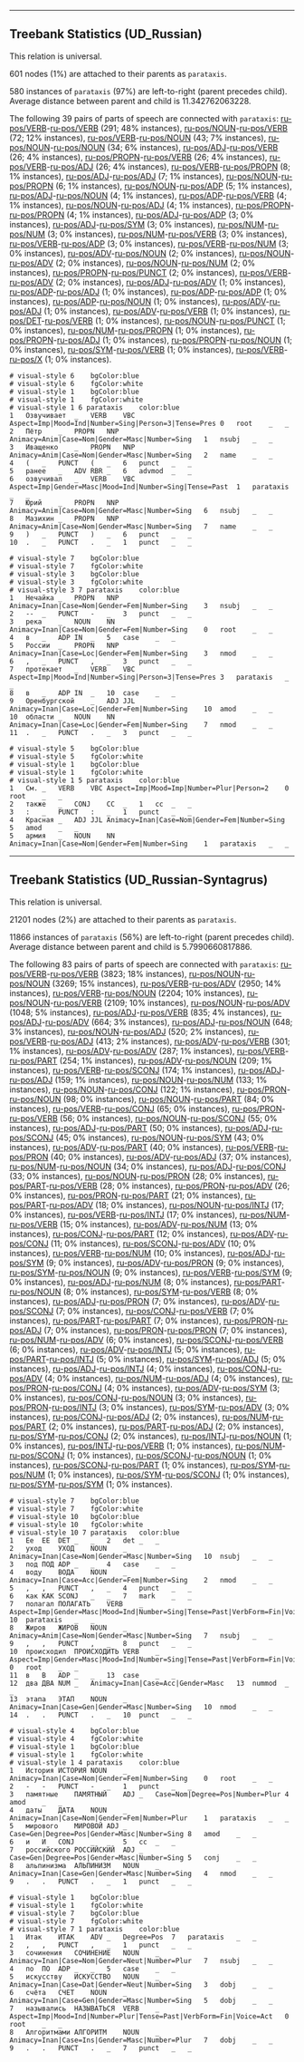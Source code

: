 

--------------------------------------------------------------------------------

## Treebank Statistics (UD_Russian)

This relation is universal.

601 nodes (1%) are attached to their parents as `parataxis`.

580 instances of `parataxis` (97%) are left-to-right (parent precedes child).
Average distance between parent and child is 11.342762063228.

The following 39 pairs of parts of speech are connected with `parataxis`: [ru-pos/VERB]()-[ru-pos/VERB]() (291; 48% instances), [ru-pos/NOUN]()-[ru-pos/VERB]() (72; 12% instances), [ru-pos/VERB]()-[ru-pos/NOUN]() (43; 7% instances), [ru-pos/NOUN]()-[ru-pos/NOUN]() (34; 6% instances), [ru-pos/ADJ]()-[ru-pos/VERB]() (26; 4% instances), [ru-pos/PROPN]()-[ru-pos/VERB]() (26; 4% instances), [ru-pos/VERB]()-[ru-pos/ADJ]() (26; 4% instances), [ru-pos/VERB]()-[ru-pos/PROPN]() (8; 1% instances), [ru-pos/ADJ]()-[ru-pos/ADJ]() (7; 1% instances), [ru-pos/NOUN]()-[ru-pos/PROPN]() (6; 1% instances), [ru-pos/NOUN]()-[ru-pos/ADP]() (5; 1% instances), [ru-pos/ADJ]()-[ru-pos/NOUN]() (4; 1% instances), [ru-pos/ADP]()-[ru-pos/VERB]() (4; 1% instances), [ru-pos/NOUN]()-[ru-pos/ADJ]() (4; 1% instances), [ru-pos/PROPN]()-[ru-pos/PROPN]() (4; 1% instances), [ru-pos/ADJ]()-[ru-pos/ADP]() (3; 0% instances), [ru-pos/ADJ]()-[ru-pos/SYM]() (3; 0% instances), [ru-pos/NUM]()-[ru-pos/NUM]() (3; 0% instances), [ru-pos/NUM]()-[ru-pos/VERB]() (3; 0% instances), [ru-pos/VERB]()-[ru-pos/ADP]() (3; 0% instances), [ru-pos/VERB]()-[ru-pos/NUM]() (3; 0% instances), [ru-pos/ADV]()-[ru-pos/NOUN]() (2; 0% instances), [ru-pos/NOUN]()-[ru-pos/ADV]() (2; 0% instances), [ru-pos/NOUN]()-[ru-pos/NUM]() (2; 0% instances), [ru-pos/PROPN]()-[ru-pos/PUNCT]() (2; 0% instances), [ru-pos/VERB]()-[ru-pos/ADV]() (2; 0% instances), [ru-pos/ADJ]()-[ru-pos/ADV]() (1; 0% instances), [ru-pos/ADP]()-[ru-pos/ADJ]() (1; 0% instances), [ru-pos/ADP]()-[ru-pos/ADP]() (1; 0% instances), [ru-pos/ADP]()-[ru-pos/NOUN]() (1; 0% instances), [ru-pos/ADV]()-[ru-pos/ADJ]() (1; 0% instances), [ru-pos/ADV]()-[ru-pos/VERB]() (1; 0% instances), [ru-pos/DET]()-[ru-pos/VERB]() (1; 0% instances), [ru-pos/NOUN]()-[ru-pos/PUNCT]() (1; 0% instances), [ru-pos/NUM]()-[ru-pos/PROPN]() (1; 0% instances), [ru-pos/PROPN]()-[ru-pos/ADJ]() (1; 0% instances), [ru-pos/PROPN]()-[ru-pos/NOUN]() (1; 0% instances), [ru-pos/SYM]()-[ru-pos/VERB]() (1; 0% instances), [ru-pos/VERB]()-[ru-pos/X]() (1; 0% instances).


~~~ conllu
# visual-style 6	bgColor:blue
# visual-style 6	fgColor:white
# visual-style 1	bgColor:blue
# visual-style 1	fgColor:white
# visual-style 1 6 parataxis	color:blue
1	Озвучивает	_	VERB	VBC	Aspect=Imp|Mood=Ind|Number=Sing|Person=3|Tense=Pres	0	root	_	_
2	Пётр	_	PROPN	NNP	Animacy=Anim|Case=Nom|Gender=Masc|Number=Sing	1	nsubj	_	_
3	Иващенко	_	PROPN	NNP	Animacy=Anim|Case=Nom|Gender=Masc|Number=Sing	2	name	_	_
4	(	_	PUNCT	(	_	6	punct	_	_
5	ранее	_	ADV	RBR	_	6	advmod	_	_
6	озвучивал	_	VERB	VBC	Aspect=Imp|Gender=Masc|Mood=Ind|Number=Sing|Tense=Past	1	parataxis	_	_
7	Юрий	_	PROPN	NNP	Animacy=Anim|Case=Nom|Gender=Masc|Number=Sing	6	nsubj	_	_
8	Мазихин	_	PROPN	NNP	Animacy=Anim|Case=Nom|Gender=Masc|Number=Sing	7	name	_	_
9	)	_	PUNCT	)	_	6	punct	_	_
10	.	_	PUNCT	.	_	1	punct	_	_

~~~


~~~ conllu
# visual-style 7	bgColor:blue
# visual-style 7	fgColor:white
# visual-style 3	bgColor:blue
# visual-style 3	fgColor:white
# visual-style 3 7 parataxis	color:blue
1	Нечайка	_	PROPN	NNP	Animacy=Inan|Case=Nom|Gender=Fem|Number=Sing	3	nsubj	_	_
2	--	_	PUNCT	-	_	3	punct	_	_
3	река	_	NOUN	NN	Animacy=Inan|Case=Nom|Gender=Fem|Number=Sing	0	root	_	_
4	в	_	ADP	IN	_	5	case	_	_
5	России	_	PROPN	NNP	Animacy=Inan|Case=Loc|Gender=Fem|Number=Sing	3	nmod	_	_
6	,	_	PUNCT	,	_	3	punct	_	_
7	протекает	_	VERB	VBC	Aspect=Imp|Mood=Ind|Number=Sing|Person=3|Tense=Pres	3	parataxis	_	_
8	в	_	ADP	IN	_	10	case	_	_
9	Оренбургской	_	ADJ	JJL	Animacy=Inan|Case=Loc|Gender=Fem|Number=Sing	10	amod	_	_
10	области	_	NOUN	NN	Animacy=Inan|Case=Loc|Gender=Fem|Number=Sing	7	nmod	_	_
11	.	_	PUNCT	.	_	3	punct	_	_

~~~


~~~ conllu
# visual-style 5	bgColor:blue
# visual-style 5	fgColor:white
# visual-style 1	bgColor:blue
# visual-style 1	fgColor:white
# visual-style 1 5 parataxis	color:blue
1	См.	_	VERB	VBC	Aspect=Imp|Mood=Imp|Number=Plur|Person=2	0	root	_	_
2	также	_	CONJ	CC	_	1	cc	_	_
3	:	_	PUNCT	:	_	1	punct	_	_
4	Красная	_	ADJ	JJL	Animacy=Inan|Case=Nom|Gender=Fem|Number=Sing	5	amod	_	_
5	армия	_	NOUN	NN	Animacy=Inan|Case=Nom|Gender=Fem|Number=Sing	1	parataxis	_	_

~~~




--------------------------------------------------------------------------------

## Treebank Statistics (UD_Russian-Syntagrus)

This relation is universal.

21201 nodes (2%) are attached to their parents as `parataxis`.

11866 instances of `parataxis` (56%) are left-to-right (parent precedes child).
Average distance between parent and child is 5.7990660817886.

The following 83 pairs of parts of speech are connected with `parataxis`: [ru-pos/VERB]()-[ru-pos/VERB]() (3823; 18% instances), [ru-pos/NOUN]()-[ru-pos/NOUN]() (3269; 15% instances), [ru-pos/VERB]()-[ru-pos/ADV]() (2950; 14% instances), [ru-pos/VERB]()-[ru-pos/NOUN]() (2204; 10% instances), [ru-pos/NOUN]()-[ru-pos/VERB]() (2109; 10% instances), [ru-pos/NOUN]()-[ru-pos/ADV]() (1048; 5% instances), [ru-pos/ADJ]()-[ru-pos/VERB]() (835; 4% instances), [ru-pos/ADJ]()-[ru-pos/ADV]() (664; 3% instances), [ru-pos/ADJ]()-[ru-pos/NOUN]() (648; 3% instances), [ru-pos/NOUN]()-[ru-pos/ADJ]() (520; 2% instances), [ru-pos/VERB]()-[ru-pos/ADJ]() (413; 2% instances), [ru-pos/ADV]()-[ru-pos/VERB]() (301; 1% instances), [ru-pos/ADV]()-[ru-pos/ADV]() (287; 1% instances), [ru-pos/VERB]()-[ru-pos/PART]() (254; 1% instances), [ru-pos/ADV]()-[ru-pos/NOUN]() (209; 1% instances), [ru-pos/VERB]()-[ru-pos/SCONJ]() (174; 1% instances), [ru-pos/ADJ]()-[ru-pos/ADJ]() (159; 1% instances), [ru-pos/NOUN]()-[ru-pos/NUM]() (133; 1% instances), [ru-pos/NOUN]()-[ru-pos/CONJ]() (122; 1% instances), [ru-pos/PRON]()-[ru-pos/NOUN]() (98; 0% instances), [ru-pos/NOUN]()-[ru-pos/PART]() (84; 0% instances), [ru-pos/VERB]()-[ru-pos/CONJ]() (65; 0% instances), [ru-pos/PRON]()-[ru-pos/VERB]() (56; 0% instances), [ru-pos/NOUN]()-[ru-pos/SCONJ]() (55; 0% instances), [ru-pos/ADJ]()-[ru-pos/PART]() (50; 0% instances), [ru-pos/ADJ]()-[ru-pos/SCONJ]() (45; 0% instances), [ru-pos/NOUN]()-[ru-pos/SYM]() (43; 0% instances), [ru-pos/ADV]()-[ru-pos/PART]() (40; 0% instances), [ru-pos/VERB]()-[ru-pos/PRON]() (40; 0% instances), [ru-pos/ADV]()-[ru-pos/ADJ]() (37; 0% instances), [ru-pos/NUM]()-[ru-pos/NOUN]() (34; 0% instances), [ru-pos/ADJ]()-[ru-pos/CONJ]() (33; 0% instances), [ru-pos/NOUN]()-[ru-pos/PRON]() (28; 0% instances), [ru-pos/PART]()-[ru-pos/VERB]() (28; 0% instances), [ru-pos/PRON]()-[ru-pos/ADV]() (26; 0% instances), [ru-pos/PRON]()-[ru-pos/PART]() (21; 0% instances), [ru-pos/PART]()-[ru-pos/ADV]() (18; 0% instances), [ru-pos/NOUN]()-[ru-pos/INTJ]() (17; 0% instances), [ru-pos/VERB]()-[ru-pos/INTJ]() (17; 0% instances), [ru-pos/NUM]()-[ru-pos/VERB]() (15; 0% instances), [ru-pos/ADV]()-[ru-pos/NUM]() (13; 0% instances), [ru-pos/CONJ]()-[ru-pos/PART]() (12; 0% instances), [ru-pos/ADV]()-[ru-pos/CONJ]() (11; 0% instances), [ru-pos/SCONJ]()-[ru-pos/ADV]() (10; 0% instances), [ru-pos/VERB]()-[ru-pos/NUM]() (10; 0% instances), [ru-pos/ADJ]()-[ru-pos/SYM]() (9; 0% instances), [ru-pos/ADV]()-[ru-pos/PRON]() (9; 0% instances), [ru-pos/SYM]()-[ru-pos/NOUN]() (9; 0% instances), [ru-pos/VERB]()-[ru-pos/SYM]() (9; 0% instances), [ru-pos/ADJ]()-[ru-pos/NUM]() (8; 0% instances), [ru-pos/PART]()-[ru-pos/NOUN]() (8; 0% instances), [ru-pos/SYM]()-[ru-pos/VERB]() (8; 0% instances), [ru-pos/ADJ]()-[ru-pos/PRON]() (7; 0% instances), [ru-pos/ADV]()-[ru-pos/SCONJ]() (7; 0% instances), [ru-pos/CONJ]()-[ru-pos/VERB]() (7; 0% instances), [ru-pos/PART]()-[ru-pos/PART]() (7; 0% instances), [ru-pos/PRON]()-[ru-pos/ADJ]() (7; 0% instances), [ru-pos/PRON]()-[ru-pos/PRON]() (7; 0% instances), [ru-pos/NUM]()-[ru-pos/ADV]() (6; 0% instances), [ru-pos/SCONJ]()-[ru-pos/VERB]() (6; 0% instances), [ru-pos/ADV]()-[ru-pos/INTJ]() (5; 0% instances), [ru-pos/PART]()-[ru-pos/INTJ]() (5; 0% instances), [ru-pos/SYM]()-[ru-pos/ADJ]() (5; 0% instances), [ru-pos/ADJ]()-[ru-pos/INTJ]() (4; 0% instances), [ru-pos/CONJ]()-[ru-pos/ADV]() (4; 0% instances), [ru-pos/NUM]()-[ru-pos/ADJ]() (4; 0% instances), [ru-pos/PRON]()-[ru-pos/CONJ]() (4; 0% instances), [ru-pos/ADV]()-[ru-pos/SYM]() (3; 0% instances), [ru-pos/CONJ]()-[ru-pos/NOUN]() (3; 0% instances), [ru-pos/PRON]()-[ru-pos/INTJ]() (3; 0% instances), [ru-pos/SYM]()-[ru-pos/ADV]() (3; 0% instances), [ru-pos/CONJ]()-[ru-pos/ADJ]() (2; 0% instances), [ru-pos/NUM]()-[ru-pos/PART]() (2; 0% instances), [ru-pos/PART]()-[ru-pos/ADJ]() (2; 0% instances), [ru-pos/SYM]()-[ru-pos/CONJ]() (2; 0% instances), [ru-pos/INTJ]()-[ru-pos/NOUN]() (1; 0% instances), [ru-pos/INTJ]()-[ru-pos/VERB]() (1; 0% instances), [ru-pos/NUM]()-[ru-pos/SCONJ]() (1; 0% instances), [ru-pos/SCONJ]()-[ru-pos/NOUN]() (1; 0% instances), [ru-pos/SCONJ]()-[ru-pos/PART]() (1; 0% instances), [ru-pos/SYM]()-[ru-pos/NUM]() (1; 0% instances), [ru-pos/SYM]()-[ru-pos/SCONJ]() (1; 0% instances), [ru-pos/SYM]()-[ru-pos/SYM]() (1; 0% instances).


~~~ conllu
# visual-style 7	bgColor:blue
# visual-style 7	fgColor:white
# visual-style 10	bgColor:blue
# visual-style 10	fgColor:white
# visual-style 10 7 parataxis	color:blue
1	Ее	ЕЕ	DET	_	_	2	det	_	_
2	уход	УХОД	NOUN	_	Animacy=Inan|Case=Nom|Gender=Masc|Number=Sing	10	nsubj	_	_
3	под	ПОД	ADP	_	_	4	case	_	_
4	воду	ВОДА	NOUN	_	Animacy=Inan|Case=Acc|Gender=Fem|Number=Sing	2	nmod	_	_
5	,	,	PUNCT	,	_	4	punct	_	_
6	как	КАК	SCONJ	_	_	7	mark	_	_
7	полагал	ПОЛАГАТЬ	VERB	_	Aspect=Imp|Gender=Masc|Mood=Ind|Number=Sing|Tense=Past|VerbForm=Fin|Voice=Act	10	parataxis	_	_
8	Жиров	ЖИРОВ	NOUN	_	Animacy=Anim|Case=Nom|Gender=Masc|Number=Sing	7	nsubj	_	_
9	,	,	PUNCT	,	_	8	punct	_	_
10	происходил	ПРОИСХОДИТЬ	VERB	_	Aspect=Imp|Gender=Masc|Mood=Ind|Number=Sing|Tense=Past|VerbForm=Fin|Voice=Act	0	root	_	_
11	в	В	ADP	_	_	13	case	_	_
12	два	ДВА	NUM	_	Animacy=Inan|Case=Acc|Gender=Masc	13	nummod	_	_
13	этапа	ЭТАП	NOUN	_	Animacy=Inan|Case=Gen|Gender=Masc|Number=Sing	10	nmod	_	_
14	.	.	PUNCT	.	_	10	punct	_	_

~~~


~~~ conllu
# visual-style 4	bgColor:blue
# visual-style 4	fgColor:white
# visual-style 1	bgColor:blue
# visual-style 1	fgColor:white
# visual-style 1 4 parataxis	color:blue
1	История	ИСТОРИЯ	NOUN	_	Animacy=Inan|Case=Nom|Gender=Fem|Number=Sing	0	root	_	_
2	-	-	PUNCT	-	_	1	punct	_	_
3	памятные	ПАМЯТНЫЙ	ADJ	_	Case=Nom|Degree=Pos|Number=Plur	4	amod	_	_
4	даты	ДАТА	NOUN	_	Animacy=Inan|Case=Nom|Gender=Fem|Number=Plur	1	parataxis	_	_
5	мирового	МИРОВОЙ	ADJ	_	Case=Gen|Degree=Pos|Gender=Masc|Number=Sing	8	amod	_	_
6	и	И	CONJ	_	_	5	cc	_	_
7	российского	РОССИЙСКИЙ	ADJ	_	Case=Gen|Degree=Pos|Gender=Masc|Number=Sing	5	conj	_	_
8	альпинизма	АЛЬПИНИЗМ	NOUN	_	Animacy=Inan|Case=Gen|Gender=Masc|Number=Sing	4	nmod	_	_
9	.	.	PUNCT	.	_	1	punct	_	_

~~~


~~~ conllu
# visual-style 1	bgColor:blue
# visual-style 1	fgColor:white
# visual-style 7	bgColor:blue
# visual-style 7	fgColor:white
# visual-style 7 1 parataxis	color:blue
1	Итак	ИТАК	ADV	_	Degree=Pos	7	parataxis	_	_
2	,	,	PUNCT	,	_	1	punct	_	_
3	сочинения	СОЧИНЕНИЕ	NOUN	_	Animacy=Inan|Case=Nom|Gender=Neut|Number=Plur	7	nsubj	_	_
4	по	ПО	ADP	_	_	5	case	_	_
5	искусству	ИСКУССТВО	NOUN	_	Animacy=Inan|Case=Dat|Gender=Neut|Number=Sing	3	dobj	_	_
6	счёта	СЧЕТ	NOUN	_	Animacy=Inan|Case=Gen|Gender=Masc|Number=Sing	5	dobj	_	_
7	назывались	НАЗЫВАТЬСЯ	VERB	_	Aspect=Imp|Mood=Ind|Number=Plur|Tense=Past|VerbForm=Fin|Voice=Act	0	root	_	_
8	Алгоритмами	АЛГОРИТМ	NOUN	_	Animacy=Inan|Case=Ins|Gender=Masc|Number=Plur	7	dobj	_	_
9	.	.	PUNCT	.	_	7	punct	_	_

~~~



